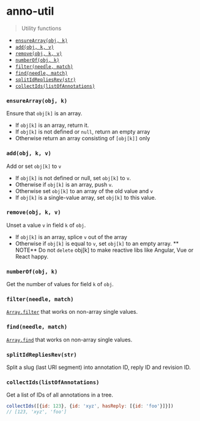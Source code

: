 # anno-util
> Utility functions

<!-- BEGIN-MARKDOWN-TOC -->
* [`ensureArray(obj, k)`](#ensurearrayobj-k)
* [`add(obj, k, v)`](#addobj-k-v)
* [`remove(obj, k, v)`](#removeobj-k-v)
* [`numberOf(obj, k)`](#numberofobj-k)
* [`filter(needle, match)`](#filterneedle-match)
* [`find(needle, match)`](#findneedle-match)
* [`splitIdRepliesRev(str)`](#splitidrepliesrevstr)
* [`collectIds(listOfAnnotations)`](#collectidslistofannotations)

<!-- END-MARKDOWN-TOC -->

<!-- BEGIN-RENDER ./array-like.js -->
### `ensureArray(obj, k)`
Ensure that `obj[k]` is an array.

- If `obj[k]` is an array, return it.
- If `obj[k]` is not defined or `null`, return an empty array
- Otherwise return an array consisting of `[obj[k]]` only
### `add(obj, k, v)`
Add or set `obj[k]` to `v`
- If `obj[k]` is not defined or null, set `obj[k]` to `v`.
- Otherwise if `obj[k]` is an array, push `v`.
- Otherwise set `obj[k]` to an array of the old value and `v`
- If `obj[k]` is a single-value array, set `obj[k]` to this value.
### `remove(obj, k, v)`
Unset a value `v` in field `k` of `obj`.
- If `obj[k]` is an array, splice `v` out of the array
- Otherwise if `obj[k]` is equal to `v`, set `obj[k]` to an empty array.
** NOTE** Do not `delete` obj[k] to make reactive libs like Angular, Vue or
React happy.
### `numberOf(obj, k)`
Get the number of values for field `k` of `obj`.
### `filter(needle, match)`
[`Array.filter`](https://developer.mozilla.org/en-US/docs/Web/JavaScript/Reference/Global_Objects/Array/filter)
that works on non-array single values.
### `find(needle, match)`
[`Array.find`](https://developer.mozilla.org/en-US/docs/Web/JavaScript/Reference/Global_Objects/Array/find)
that works on non-array single values.

<!-- END-RENDER -->

<!-- BEGIN-RENDER ./util.js -->
### `splitIdRepliesRev(str)`
Split a slug (last URI segment) into annotation ID, reply ID and revision ID.
### `collectIds(listOfAnnotations)`
Get a list of IDs of all annotations in a tree.
```js
collectIds([{id: 123}, {id: 'xyz', hasReply: [{id: 'foo'}]}])
// [123, 'xyz', 'foo']
```

<!-- END-RENDER -->
